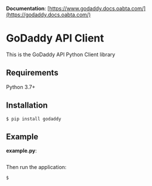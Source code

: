 **Documentation**: [https://www.godaddy.docs.oabta.com/](https://godaddy.docs.oabta.com/)

# GoDaddy API Client

This is the GoDaddy API Python Client library

## Requirements

Python 3.7+

## Installation

```shell
$ pip install godaddy
```

## Example

**example.py**:

```python

```

Then run the application:

```shell
$ 
```
